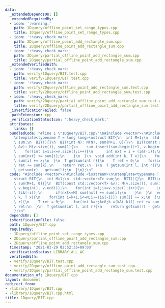 ```yaml
---
data:
  _extendedDependsOn: []
  _extendedRequiredBy:
  - icon: ':warning:'
    path: 1Dquery/offline_point_set_range_types.cpp
    title: 1Dquery/offline_point_set_range_types.cpp
  - icon: ':heavy_check_mark:'
    path: 2Dquery/offline_point_add_rectangle_sum.cpp
    title: 2Dquery/offline_point_add_rectangle_sum.cpp
  - icon: ':heavy_check_mark:'
    path: 2Dquery/partial_offline_point_add_rectangle_sum.cpp
    title: 2Dquery/partial_offline_point_add_rectangle_sum.cpp
  _extendedVerifiedWith:
  - icon: ':heavy_check_mark:'
    path: verify/1Dquery/BIT.test.cpp
    title: verify/1Dquery/BIT.test.cpp
  - icon: ':heavy_check_mark:'
    path: verify/2Dquery/offline_point_add_rectangle_sum.test.cpp
    title: verify/2Dquery/offline_point_add_rectangle_sum.test.cpp
  - icon: ':heavy_check_mark:'
    path: verify/2Dquery/partial_offline_point_add_rectangle_sum.test.cpp
    title: verify/2Dquery/partial_offline_point_add_rectangle_sum.test.cpp
  _isVerificationFailed: false
  _pathExtension: cpp
  _verificationStatusIcon: ':heavy_check_mark:'
  attributes:
    links: []
  bundledCode: "#line 1 \"1Dquery/BIT.cpp\"\n#include <vector>\n#include <iostream>\n\
    \ntemplate<typename T = long long>\nstruct BIT{\n  int M=1;\n  std::vector<T>\
    \ sum;\n  BIT(){}\n  BIT(int N): M(N), sum(M+1, 0){}\n  BIT(const std::vector<T>\
    \ &v): M(v.size()), sum(1){\n    sum.insert(sum.begin()+1, v.begin(), v.end());\n\
    \    for(int i=1;i<=v.size();i++){\n      int nxt = i + (i&(-i));\n      if(nxt<=M)\
    \ sum[nxt] += sum[i];\n    }\n  }\n  void add(int k, T x){\n    for(int i=k+1;i<=M;i+=(i&(-i)))\
    \ sum[i] += x;\n  }\n  T getsum(int r){\n    T ret = 0;\n    for(int k=r;k>0;k-=(k&(-k)))\
    \ ret += sum[k];\n    return ret;\n  }\n  T getsum(int l, int r){\n    return\
    \ getsum(r) - getsum(l);\n  }\n};\n"
  code: "#include <vector>\n#include <iostream>\n\ntemplate<typename T = long long>\n\
    struct BIT{\n  int M=1;\n  std::vector<T> sum;\n  BIT(){}\n  BIT(int N): M(N),\
    \ sum(M+1, 0){}\n  BIT(const std::vector<T> &v): M(v.size()), sum(1){\n    sum.insert(sum.begin()+1,\
    \ v.begin(), v.end());\n    for(int i=1;i<=v.size();i++){\n      int nxt = i +\
    \ (i&(-i));\n      if(nxt<=M) sum[nxt] += sum[i];\n    }\n  }\n  void add(int\
    \ k, T x){\n    for(int i=k+1;i<=M;i+=(i&(-i))) sum[i] += x;\n  }\n  T getsum(int\
    \ r){\n    T ret = 0;\n    for(int k=r;k>0;k-=(k&(-k))) ret += sum[k];\n    return\
    \ ret;\n  }\n  T getsum(int l, int r){\n    return getsum(r) - getsum(l);\n  }\n\
    };\n"
  dependsOn: []
  isVerificationFile: false
  path: 1Dquery/BIT.cpp
  requiredBy:
  - 1Dquery/offline_point_set_range_types.cpp
  - 2Dquery/partial_offline_point_add_rectangle_sum.cpp
  - 2Dquery/offline_point_add_rectangle_sum.cpp
  timestamp: '2021-03-29 02:52:35+09:00'
  verificationStatus: LIBRARY_ALL_AC
  verifiedWith:
  - verify/1Dquery/BIT.test.cpp
  - verify/2Dquery/offline_point_add_rectangle_sum.test.cpp
  - verify/2Dquery/partial_offline_point_add_rectangle_sum.test.cpp
documentation_of: 1Dquery/BIT.cpp
layout: document
redirect_from:
- /library/1Dquery/BIT.cpp
- /library/1Dquery/BIT.cpp.html
title: 1Dquery/BIT.cpp
---
```

